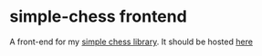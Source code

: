 # simple-chess frontend

A front-end for my [simple chess library](https://github.com/sleepdeprivation/ChessJS). It should be hosted [here](http://cburke.me/chess)

